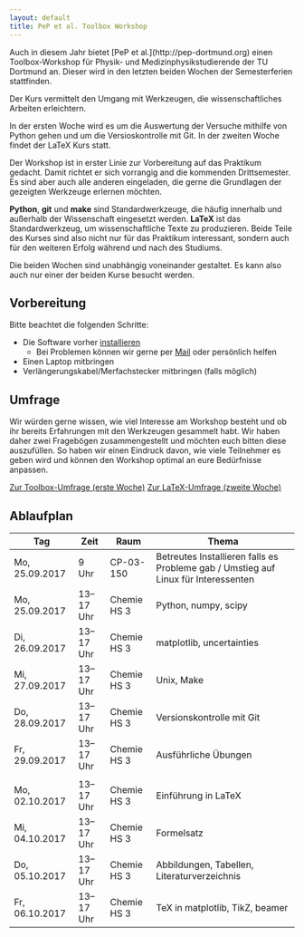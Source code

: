 ```yaml
---
layout: default
title: PeP et al. Toolbox Workshop 
---
```


<p class="lead" markdown="1">
Auch in diesem Jahr bietet [PeP et al.](http://pep-dortmund.org) einen Toolbox-Workshop für Physik- und Medizinphysikstudierende der TU Dortmund an. Dieser wird in den letzten beiden Wochen der Semesterferien stattfinden.
</p>

<p class="lead">
Der Kurs vermittelt den Umgang mit Werkzeugen, die wissenschaftliches Arbeiten erleichtern.
</p>

<p class="lead">
In der ersten Woche wird es um die Auswertung der Versuche mithilfe von Python gehen und um die Versioskontrolle mit Git.
In der zweiten Woche findet der LaTeX Kurs statt.
</p>

Der Workshop ist in erster Linie zur Vorbereitung auf das Praktikum gedacht.
Damit richtet er sich vorrangig and die kommenden Drittsemester.
Es sind aber auch alle anderen eingeladen, die gerne die Grundlagen der gezeigten Werkzeuge erlernen möchten.

**Python**, **git** und **make** sind Standardwerkzeuge, die häufig innerhalb und außerhalb der Wissenschaft eingesetzt werden.
**LaTeX** ist das Standardwerkzeug, um wissenschaftliche Texte zu produzieren.
Beide Teile des Kurses sind also nicht nur für das Praktikum interessant, sondern auch für den weiteren Erfolg während und nach des Studiums.

Die beiden Wochen sind unabhängig voneinander gestaltet.
Es kann also auch nur einer der beiden Kurse besucht werden.

## Vorbereitung

Bitte beachtet die folgenden Schritte:

- Die Software vorher [installieren](install.html)
    - Bei Problemen können wir gerne per [Mail](about.html) oder persönlich helfen
- Einen Laptop mitbringen
- Verlängerungskabel/Merfachstecker mitbringen (falls möglich)

<!-- ## Feedback -->

<!-- Wir würden gerne Feedback von euch sammeln, um den Workshop beim nächsten Mal verbessern zu können. -->
<!-- Füllt bitte den Feedback-Bogen (ggf. auch mehrmals) aus. -->

<!-- <div class="text-center"> -->
<!-- <a type="button" class="btn btn-large btn-primary" href="https://docs.google.com/forms/d/e/1FAIpQLSfpIg-QhZjlpSTqW_Q9s1v2a0ZEVc5zS0DUtUYyFYWYz8vQrQ/viewform">Zum Toolbox-Feedback (erste Woche)</a> -->
<!-- <a type="button" class="btn btn-large btn-primary" href="https://docs.google.com/forms/d/1tLZZX3SszfFR0j5SLea3S5EydgRl2c7oETuB1PCufZM/viewform">Zum LaTeX-Feedback (zweite Woche)</a> -->
<!-- </div> -->


## Umfrage

Wir würden gerne wissen, wie viel Interesse am Workshop besteht und ob ihr bereits Erfahrungen mit den Werkzeugen gesammelt habt.
Wir haben daher zwei Fragebögen zusammengestellt und möchten euch bitten diese auszufüllen.
So haben wir einen Eindruck davon, wie viele Teilnehmer es geben wird und können den Workshop optimal an eure Bedürfnisse anpassen.

<div class="text-center">
<a target="_blank" type="button" class="btn btn-large btn-primary" href="https://docs.google.com/forms/d/e/1FAIpQLScoOqa2yMIBS2hLY20VkBOue7ZV2S6KNt2r10CsuVs5rA5Zaw/viewform">Zur Toolbox-Umfrage (erste Woche)</a>
<a target="_blank" type="button" class="btn btn-large btn-primary" href="https://docs.google.com/forms/d/e/1FAIpQLSfv9U-9KBKhI5TikwEnbbjrYmYs7ZKkOu-gTw8lxoKXkwX0ew/viewform">Zur LaTeX-Umfrage (zweite Woche)</a>
</div>


## Ablaufplan

<table class="table table-hover">
<thead>
  <tr>
  <th>Tag</th>
  <th>Zeit</th>
  <th>Raum</th>
  <th>Thema</th>
  </tr>
</thead>
<tbody>
  <tr>
  <td>Mo, 25.09.2017</td>
  <td>9 Uhr</td>
  <td>CP-03-150</td>
  <td>Betreutes Installieren falls es Probleme gab / Umstieg auf Linux für Interessenten</td>
  </tr>
  <tr>
  <td>Mo, 25.09.2017</td>
  <td>13–17 Uhr</td>
  <td>Chemie HS 3</td>
  <td>Python, numpy, scipy</td>
  </tr>
  <tr>
  <td>Di, 26.09.2017</td>
  <td>13–17 Uhr</td>
  <td>Chemie HS 3</td>
  <td>matplotlib, uncertainties</td>
  </tr>
  <tr>
  <td>Mi, 27.09.2017</td>
  <td>13–17 Uhr</td>
  <td>Chemie HS 3</td>
  <td>Unix, Make</td>
  </tr>
  <tr>
  <td>Do, 28.09.2017</td>
  <td>13–17 Uhr</td>
  <td>Chemie HS 3</td>
  <td>Versionskontrolle mit Git</td>
  </tr>
  <tr>
  <td>Fr, 29.09.2017</td>
  <td>13–17 Uhr</td>
  <td>Chemie HS 3</td>
  <td>Ausführliche Übungen</td>
  </tr>
  <tr>
  <td></td>
  <td></td>
  <td></td>
  <td></td>
  </tr>
  <tr>
  <td>Mo, 02.10.2017</td>
  <td>13–17 Uhr</td>
  <td>Chemie HS 3</td>
  <td>Einführung in LaTeX</td>
  </tr>
  <tr>
  <td>Mi, 04.10.2017</td>
  <td>13–17 Uhr</td>
  <td>Chemie HS 3</td>
  <td>Formelsatz</td>
  </tr>
  <tr>
  <td>Do, 05.10.2017</td>
  <td>13–17 Uhr</td>
  <td>Chemie HS 3</td>
  <td>Abbildungen, Tabellen, Literaturverzeichnis</td>
  </tr>
  <tr>
  <td>Fr, 06.10.2017</td>
  <td>13–17 Uhr</td>
  <td>Chemie HS 3</td>
  <td>TeX in matplotlib, TikZ, beamer</td>
  </tr>
</tbody>
</table>
